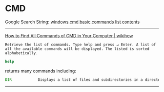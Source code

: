 # CMD

Google Search String: [windows cmd basic commands list contents](https://www.google.com/search?q=windows+cmd+basic+commands+list+contents&sca_esv=591697910&rlz=1C1YTUH_enIE1084IE1084&ei=LT1_ZaWGD_PPhbIP3oCksAQ&ved=0ahUKEwjl0O6ZjJeDAxXzZ0EAHV4ACUYQ4dUDCBA&uact=5&oq=windows+cmd+basic+commands+list+contents&gs_lp=Egxnd3Mtd2l6LXNlcnAiKHdpbmRvd3MgY21kIGJhc2ljIGNvbW1hbmRzIGxpc3QgY29udGVudHMyBhAAGBYYHjILEAAYgAQYigUYhgMyCxAAGIAEGIoFGIYDMgsQABiABBiKBRiGAzILEAAYgAQYigUYhgNIsxlQsglY0xhwAXgBkAEAmAFaoAH0B6oBAjE0uAEDyAEA-AEBwgIKEAAYRxjWBBiwA8ICBRAhGKABwgIFECEYnwXCAgcQIRigARgK4gMEGAAgQYgGAZAGCA&sclient=gws-wiz-serp)

____

[How to Find All Commands of CMD in Your Computer | wikihow](https://www.wikihow.com/Find-All-Commands-of-CMD-in-Your-Computer#:~:text=Type%20help%20and%20press%20%E2%86%B5,find%20the%20command%20you%20want.)

```text
Retrieve the list of commands. Type help and press ↵ Enter. A list of all the available commands will be displayed. The listed is sorted alphabetically.
```

```cmd
help
```

returns many commands including:

```cmd
DIR            Displays a list of files and subdirectories in a directory.
```

____
